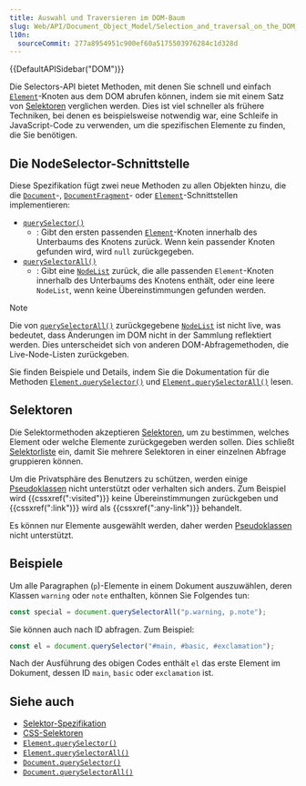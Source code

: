 ```yaml
---
title: Auswahl und Traversieren im DOM-Baum
slug: Web/API/Document_Object_Model/Selection_and_traversal_on_the_DOM_tree
l10n:
  sourceCommit: 277a8954951c900ef60a5175503976284c1d328d
---
```


{{DefaultAPISidebar("DOM")}}

Die Selectors-API bietet Methoden, mit denen Sie schnell und einfach [`Element`](/de/docs/Web/API/Element)-Knoten aus dem DOM abrufen können, indem sie mit einem Satz von [Selektoren](/de/docs/Web/CSS/CSS_selectors) verglichen werden. Dies ist viel schneller als frühere Techniken, bei denen es beispielsweise notwendig war, eine Schleife in JavaScript-Code zu verwenden, um die spezifischen Elemente zu finden, die Sie benötigen.

## Die NodeSelector-Schnittstelle

Diese Spezifikation fügt zwei neue Methoden zu allen Objekten hinzu, die die [`Document`](/de/docs/Web/API/Document)-, [`DocumentFragment`](/de/docs/Web/API/DocumentFragment)- oder [`Element`](/de/docs/Web/API/Element)-Schnittstellen implementieren:

- [`querySelector()`](/de/docs/Web/API/Element/querySelector)
  - : Gibt den ersten passenden [`Element`](/de/docs/Web/API/Element)-Knoten innerhalb des Unterbaums des Knotens zurück. Wenn kein passender Knoten gefunden wird, wird `null` zurückgegeben.
- [`querySelectorAll()`](/de/docs/Web/API/Element/querySelectorAll)
  - : Gibt eine [`NodeList`](/de/docs/Web/API/NodeList) zurück, die alle passenden `Element`-Knoten innerhalb des Unterbaums des Knotens enthält, oder eine leere `NodeList`, wenn keine Übereinstimmungen gefunden werden.

> [!NOTE]
> Die von [`querySelectorAll()`](/de/docs/Web/API/Element/querySelectorAll) zurückgegebene [`NodeList`](/de/docs/Web/API/NodeList) ist nicht live, was bedeutet, dass Änderungen im DOM nicht in der Sammlung reflektiert werden. Dies unterscheidet sich von anderen DOM-Abfragemethoden, die Live-Node-Listen zurückgeben.

Sie finden Beispiele und Details, indem Sie die Dokumentation für die Methoden [`Element.querySelector()`](/de/docs/Web/API/Element/querySelector) und [`Element.querySelectorAll()`](/de/docs/Web/API/Element/querySelectorAll) lesen.

## Selektoren

Die Selektormethoden akzeptieren [Selektoren](/de/docs/Web/CSS/CSS_selectors), um zu bestimmen, welches Element oder welche Elemente zurückgegeben werden sollen. Dies schließt [Selektorliste](/de/docs/Web/CSS/Selector_list) ein, damit Sie mehrere Selektoren in einer einzelnen Abfrage gruppieren können.

Um die Privatsphäre des Benutzers zu schützen, werden einige [Pseudoklassen](/de/docs/Web/CSS/Pseudo-classes) nicht unterstützt oder verhalten sich anders. Zum Beispiel wird {{cssxref(":visited")}} keine Übereinstimmungen zurückgeben und {{cssxref(":link")}} wird als {{cssxref(":any-link")}} behandelt.

Es können nur Elemente ausgewählt werden, daher werden [Pseudoklassen](/de/docs/Web/CSS/Pseudo-classes) nicht unterstützt.

## Beispiele

Um alle Paragraphen (`p`)-Elemente in einem Dokument auszuwählen, deren Klassen `warning` oder `note` enthalten, können Sie Folgendes tun:

```js
const special = document.querySelectorAll("p.warning, p.note");
```

Sie können auch nach ID abfragen. Zum Beispiel:

```js
const el = document.querySelector("#main, #basic, #exclamation");
```

Nach der Ausführung des obigen Codes enthält `el` das erste Element im Dokument, dessen ID `main`, `basic` oder `exclamation` ist.

## Siehe auch

- [Selektor-Spezifikation](https://drafts.csswg.org/selectors/)
- [CSS-Selektoren](/de/docs/Web/CSS/CSS_selectors)
- [`Element.querySelector()`](/de/docs/Web/API/Element/querySelector)
- [`Element.querySelectorAll()`](/de/docs/Web/API/Element/querySelectorAll)
- [`Document.querySelector()`](/de/docs/Web/API/Document/querySelector)
- [`Document.querySelectorAll()`](/de/docs/Web/API/Document/querySelectorAll)
